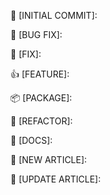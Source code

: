 🎉 [INITIAL COMMIT]:

🐛 [BUG FIX]:

🔧 [FIX]:

👍 [FEATURE]:

📦 [PACKAGE]:

🔨 [REFACTOR]:

📝 [DOCS]:

👕 [NEW ARTICLE]:

👔 [UPDATE ARTICLE]:
